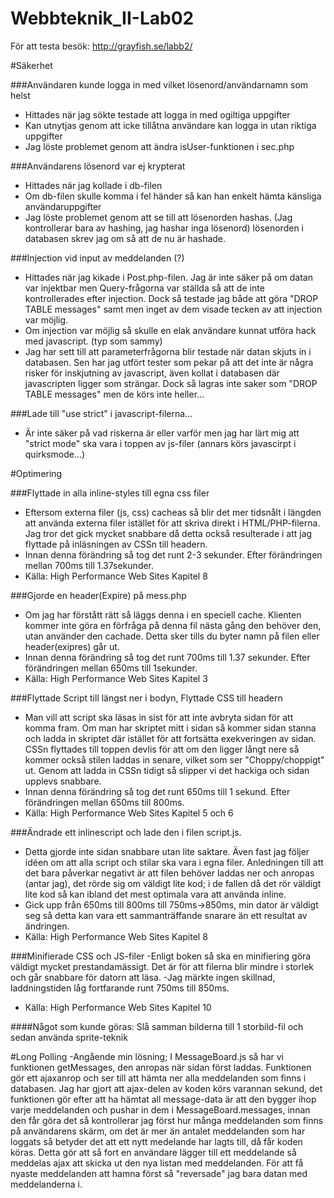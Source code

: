 Webbteknik_II-Lab02
===================

För att testa besök:
http://grayfish.se/labb2/

#Säkerhet

###Användaren kunde logga in med vilket lösenord/användarnamn som helst
- Hittades när jag sökte testade att logga in med ogiltiga uppgifter
- Kan utnytjas genom att icke tillåtna användare kan logga in utan riktiga uppgifter
- Jag löste problemet genom att ändra isUser-funktionen i sec.php

###Användarens lösenord var ej krypterat
- Hittades när jag kollade i db-filen
- Om db-filen skulle komma i fel händer så kan han enkelt hämta känsliga användaruppgifter
- Jag löste problemet genom att se till att lösenorden hashas. (Jag kontrollerar bara av hashing, jag hashar inga lösenord) lösenorden i databasen skrev jag om så att de nu är hashade.

###Injection vid input av meddelanden (?) 
- Hittades när jag kikade i Post.php-filen. Jag är inte säker på om datan var injektbar men Query-frågorna var ställda så att de inte kontrollerades efter injection. Dock så testade jag både att göra "DROP TABLE messages" samt <script>a|lert("xxs är tillgänglig")</script> men inget av dem visade tecken av att injection var möjlig.
- Om injection var möjlig så skulle en elak användare kunnat utföra hack med javascript. (typ som sammy)
- Jag har sett till att parameterfrågorna blir testade när datan skjuts in i databasen. Sen har jag utfört tester som pekar på att det inte är några risker för inskjutning av javascript, även kollat i databasen där javascripten ligger som strängar. Dock så lagras inte saker som "DROP TABLE messages" men de körs inte heller...

###Lade till "use strict" i javascript-filerna... 
- Är inte säker på vad riskerna är eller varför men jag har lärt mig att "strict mode" ska vara i toppen av js-filer (annars körs javascirpt i quirksmode...)

#Optimering

###Flyttade in alla inline-styles till egna css filer
- Eftersom externa filer (js, css) cacheas så blir det mer tidsnålt i längden att använda externa filer istället för att skriva direkt i HTML/PHP-filerna. Jag tror det gick mycket snabbare då detta också resulterade i att jag flyttade på inläsningen av CSSn till headern.
- Innan denna förändring så tog det runt 2-3 sekunder. Efter förändringen mellan 700ms till 1.37sekunder.
- Källa: High Performance Web Sites Kapitel 8

###Gjorde en header(Expire) på mess.php
- Om jag har förstått rätt så läggs denna i en speciell cache. Klienten kommer inte göra en förfråga på denna fil nästa gång den behöver den, utan använder den cachade. Detta sker tills du byter namn på filen eller header(exipres) går ut.
- Innan denna förändring så tog det runt 700ms till 1.37 sekunder. Efter förändringen mellan 650ms till 1sekunder.
- Källa: High Performance Web Sites Kapitel 3

###Flyttade Script till längst ner i bodyn, Flyttade CSS till headern
- Man vill att script ska läsas in sist för att inte avbryta sidan för att komma fram. Om man har skriptet mitt i sidan så kommer sidan stanna och ladda in skriptet där istället för att fortsätta exekveringen av sidan. CSSn flyttades till toppen devlis för att om den ligger långt nere så kommer också stilen laddas in senare, vilket som ser "Choppy/choppigt" ut. Genom att ladda in CSSn tidigt så slipper vi det hackiga och sidan upplevs snabbare.
- Innan denna förändring så tog det runt 650ms till 1 sekund. Efter förändringen mellan 650ms till 800ms.
- Källa: High Performance Web Sites Kapitel 5 och 6

###Ändrade ett inlinescript och lade den i filen script.js.
- Detta gjorde inte sidan snabbare utan lite saktare. Även fast jag följer idéen om att alla script och stilar ska vara i egna filer. Anledningen till att det bara påverkar negativt är att filen behöver laddas ner och anropas (antar jag), det rörde sig om väldigt lite kod; i de fallen då det rör väldigt lite kod så kan ibland det mest optimala vara att använda inline.
- Gick upp från 650ms till 800ms till 750ms->850ms, min dator är väldigt seg så detta kan vara ett sammanträffande snarare än ett resultat av ändringen.
- Källa: High Performance Web Sites Kapitel 8

###Minifierade CSS och JS-filer
-Enligt boken så ska en minifiering göra väldigt mycket prestandamässigt. Det är för att filerna blir mindre i storlek och går snabbare för datorn att läsa. 
-Jag märkte ingen skillnad, laddningstiden låg fortfarande runt 750ms till 850ms.
- Källa: High Performance Web Sites Kapitel 10

####Något som kunde göras: Slå samman bilderna till 1 storbild-fil och sedan använda sprite-teknik

#Long Polling
-Angående min lösning; I MessageBoard.js så har vi funktionen getMessages, den anropas när sidan först laddas. Funktionen gör ett ajaxanrop och ser till att hämta ner alla meddelanden som finns i databasen. 
Jag har gjort att ajax-delen av koden körs varannan sekund, det funktionen gör efter att ha hämtat all message-data är att den bygger ihop varje meddelanden och pushar in dem i MessageBoard.messages, innan den får göra det så kontrollerar jag först hur många meddelanden som finns på användarens skärm, om det är mer än antalet meddelanden som har loggats så betyder det att ett nytt medelande har lagts till, då får koden köras. Detta gör att så fort en användare lägger till ett meddelande så meddelas ajax att skicka ut den nya listan med meddelanden.
För att få nyaste meddelanden att hamna först så "reversade" jag bara datan med meddelanderna i.
